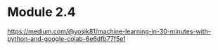 # Module 2.4


https://medium.com/@yosik81/machine-learning-in-30-minutes-with-python-and-google-colab-6e6dfb77f5e1 

